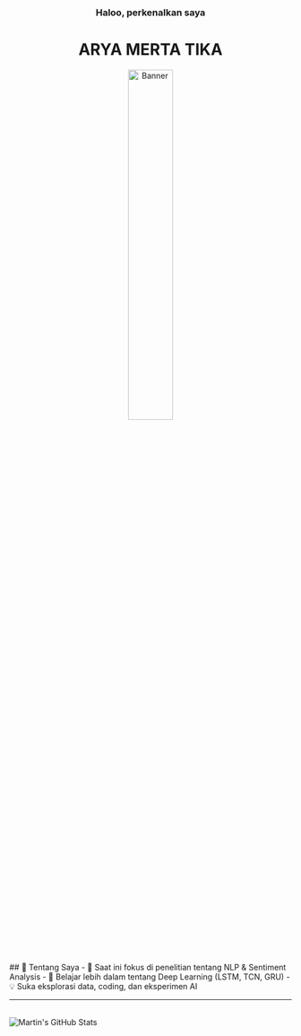 <div align="center">
  <h3>Haloo, perkenalkan saya <h3/>
  <h1>ARYA MERTA TIKA</h1>
</div>
<p align="center">
<img src="https://raw.githubusercontent.com/AryaMerta/AryaMerta/main/img/pp.jpg" alt="Banner" width="40%" />  
</p>
<br />
## 🚀 Tentang Saya
- 🔭 Saat ini fokus di penelitian tentang NLP & Sentiment Analysis  
- 🌱 Belajar lebih dalam tentang Deep Learning (LSTM, TCN, GRU)  
- 💡 Suka eksplorasi data, coding, dan eksperimen AI  

---
<br />
<img align="center" src="https://github-readme-stats.vercel.app/api?username=AryaMerta&show_icons=true&line_height=27&count_private=true&title_color=ffffff&text_color=c9cacc&icon_color=2bbc8a&bg_color=1d1f21" alt="Martin's GitHub Stats" />
